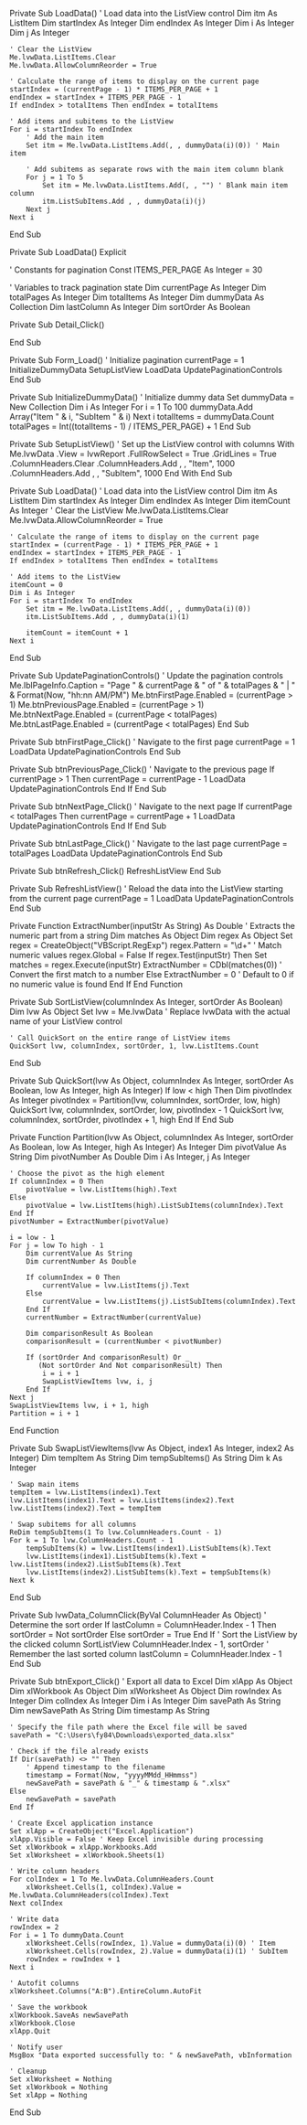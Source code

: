 Private Sub LoadData()
    ' Load data into the ListView control
    Dim itm As ListItem
    Dim startIndex As Integer
    Dim endIndex As Integer
    Dim i As Integer
    Dim j As Integer

    ' Clear the ListView
    Me.lvwData.ListItems.Clear
    Me.lvwData.AllowColumnReorder = True

    ' Calculate the range of items to display on the current page
    startIndex = (currentPage - 1) * ITEMS_PER_PAGE + 1
    endIndex = startIndex + ITEMS_PER_PAGE - 1
    If endIndex > totalItems Then endIndex = totalItems

    ' Add items and subitems to the ListView
    For i = startIndex To endIndex
        ' Add the main item
        Set itm = Me.lvwData.ListItems.Add(, , dummyData(i)(0)) ' Main item
        
        ' Add subitems as separate rows with the main item column blank
        For j = 1 To 5
            Set itm = Me.lvwData.ListItems.Add(, , "") ' Blank main item column
            itm.ListSubItems.Add , , dummyData(i)(j)
        Next j
    Next i
End Sub


Private Sub LoadData()
 Explicit

' Constants for pagination
Const ITEMS_PER_PAGE As Integer = 30

' Variables to track pagination state
Dim currentPage As Integer
Dim totalPages As Integer
Dim totalItems As Integer
Dim dummyData As Collection
Dim lastColumn As Integer
Dim sortOrder As Boolean

Private Sub Detail_Click()

End Sub

Private Sub Form_Load()
    ' Initialize pagination
    currentPage = 1
    InitializeDummyData
    SetupListView
    LoadData
    UpdatePaginationControls
End Sub

Private Sub InitializeDummyData()
    ' Initialize dummy data
    Set dummyData = New Collection
    Dim i As Integer
    For i = 1 To 100
        dummyData.Add Array("Item " & i, "SubItem " & i)
    Next i
    totalItems = dummyData.Count
    totalPages = Int((totalItems - 1) / ITEMS_PER_PAGE) + 1
End Sub

Private Sub SetupListView()
    ' Set up the ListView control with columns
    With Me.lvwData
        .View = lvwReport
        .FullRowSelect = True
        .GridLines = True
        .ColumnHeaders.Clear
        .ColumnHeaders.Add , , "Item", 1000
        .ColumnHeaders.Add , , "SubItem", 1000
    End With
End Sub

Private Sub LoadData()
    ' Load data into the ListView control
    Dim itm As ListItem
    Dim startIndex As Integer
    Dim endIndex As Integer
    Dim itemCount As Integer
    ' Clear the ListView
    Me.lvwData.ListItems.Clear
    Me.lvwData.AllowColumnReorder = True
    
    ' Calculate the range of items to display on the current page
    startIndex = (currentPage - 1) * ITEMS_PER_PAGE + 1
    endIndex = startIndex + ITEMS_PER_PAGE - 1
    If endIndex > totalItems Then endIndex = totalItems
    
    ' Add items to the ListView
    itemCount = 0
    Dim i As Integer
    For i = startIndex To endIndex
        Set itm = Me.lvwData.ListItems.Add(, , dummyData(i)(0))
        itm.ListSubItems.Add , , dummyData(i)(1)
        
        itemCount = itemCount + 1
    Next i
End Sub

Private Sub UpdatePaginationControls()
    ' Update the pagination controls
    Me.lblPageInfo.Caption = "Page " & currentPage & " of " & totalPages & " | " & Format(Now, "hh:nn AM/PM")
    Me.btnFirstPage.Enabled = (currentPage > 1)
    Me.btnPreviousPage.Enabled = (currentPage > 1)
    Me.btnNextPage.Enabled = (currentPage < totalPages)
    Me.btnLastPage.Enabled = (currentPage < totalPages)
End Sub

Private Sub btnFirstPage_Click()
    ' Navigate to the first page
    currentPage = 1
    LoadData
    UpdatePaginationControls
End Sub

Private Sub btnPreviousPage_Click()
    ' Navigate to the previous page
    If currentPage > 1 Then
        currentPage = currentPage - 1
        LoadData
        UpdatePaginationControls
    End If
End Sub

Private Sub btnNextPage_Click()
    ' Navigate to the next page
    If currentPage < totalPages Then
        currentPage = currentPage + 1
        LoadData
        UpdatePaginationControls
    End If
End Sub

Private Sub btnLastPage_Click()
    ' Navigate to the last page
    currentPage = totalPages
    LoadData
    UpdatePaginationControls
End Sub

Private Sub btnRefresh_Click()
    RefreshListView
End Sub
 
Private Sub RefreshListView()
    ' Reload the data into the ListView starting from the current page
    currentPage = 1
    LoadData
    UpdatePaginationControls
End Sub

Private Function ExtractNumber(inputStr As String) As Double
    ' Extracts the numeric part from a string
    Dim matches As Object
    Dim regex As Object
    Set regex = CreateObject("VBScript.RegExp")
    regex.Pattern = "\d+" ' Match numeric values
    regex.Global = False
    If regex.Test(inputStr) Then
        Set matches = regex.Execute(inputStr)
        ExtractNumber = CDbl(matches(0)) ' Convert the first match to a number
    Else
        ExtractNumber = 0 ' Default to 0 if no numeric value is found
    End If
End Function
 
Private Sub SortListView(columnIndex As Integer, sortOrder As Boolean)
    Dim lvw As Object
    Set lvw = Me.lvwData ' Replace lvwData with the actual name of your ListView control
 
    ' Call QuickSort on the entire range of ListView items
    QuickSort lvw, columnIndex, sortOrder, 1, lvw.ListItems.Count
End Sub
 
Private Sub QuickSort(lvw As Object, columnIndex As Integer, sortOrder As Boolean, low As Integer, high As Integer)
    If low < high Then
        Dim pivotIndex As Integer
        pivotIndex = Partition(lvw, columnIndex, sortOrder, low, high)
        QuickSort lvw, columnIndex, sortOrder, low, pivotIndex - 1
        QuickSort lvw, columnIndex, sortOrder, pivotIndex + 1, high
    End If
End Sub
 
Private Function Partition(lvw As Object, columnIndex As Integer, sortOrder As Boolean, low As Integer, high As Integer) As Integer
    Dim pivotValue As String
    Dim pivotNumber As Double
    Dim i As Integer, j As Integer
 
    ' Choose the pivot as the high element
    If columnIndex = 0 Then
        pivotValue = lvw.ListItems(high).Text
    Else
        pivotValue = lvw.ListItems(high).ListSubItems(columnIndex).Text
    End If
    pivotNumber = ExtractNumber(pivotValue)
 
    i = low - 1
    For j = low To high - 1
        Dim currentValue As String
        Dim currentNumber As Double
 
        If columnIndex = 0 Then
            currentValue = lvw.ListItems(j).Text
        Else
            currentValue = lvw.ListItems(j).ListSubItems(columnIndex).Text
        End If
        currentNumber = ExtractNumber(currentValue)
 
        Dim comparisonResult As Boolean
        comparisonResult = (currentNumber < pivotNumber)
 
        If (sortOrder And comparisonResult) Or _
           (Not sortOrder And Not comparisonResult) Then
            i = i + 1
            SwapListViewItems lvw, i, j
        End If
    Next j
    SwapListViewItems lvw, i + 1, high
    Partition = i + 1
End Function
 
Private Sub SwapListViewItems(lvw As Object, index1 As Integer, index2 As Integer)
    Dim tempItem As String
    Dim tempSubItems() As String
    Dim k As Integer
 
    ' Swap main items
    tempItem = lvw.ListItems(index1).Text
    lvw.ListItems(index1).Text = lvw.ListItems(index2).Text
    lvw.ListItems(index2).Text = tempItem
 
    ' Swap subitems for all columns
    ReDim tempSubItems(1 To lvw.ColumnHeaders.Count - 1)
    For k = 1 To lvw.ColumnHeaders.Count - 1
        tempSubItems(k) = lvw.ListItems(index1).ListSubItems(k).Text
        lvw.ListItems(index1).ListSubItems(k).Text = lvw.ListItems(index2).ListSubItems(k).Text
        lvw.ListItems(index2).ListSubItems(k).Text = tempSubItems(k)
    Next k
End Sub
 
Private Sub lvwData_ColumnClick(ByVal ColumnHeader As Object)
    ' Determine the sort order
    If lastColumn = ColumnHeader.Index - 1 Then
        sortOrder = Not sortOrder
    Else
        sortOrder = True
    End If
    ' Sort the ListView by the clicked column
    SortListView ColumnHeader.Index - 1, sortOrder
    ' Remember the last sorted column
    lastColumn = ColumnHeader.Index - 1
End Sub

Private Sub btnExport_Click()
    ' Export all data to Excel
    Dim xlApp As Object
    Dim xlWorkbook As Object
    Dim xlWorksheet As Object
    Dim rowIndex As Integer
    Dim colIndex As Integer
    Dim i As Integer
    Dim savePath As String
    Dim newSavePath As String
    Dim timestamp As String

    ' Specify the file path where the Excel file will be saved
    savePath = "C:\Users\fy84\Downloads\exported_data.xlsx"

    ' Check if the file already exists
    If Dir(savePath) <> "" Then
        ' Append timestamp to the filename
        timestamp = Format(Now, "yyyyMMdd_HHmmss")
        newSavePath = savePath & "_" & timestamp & ".xlsx"
    Else
        newSavePath = savePath
    End If

    ' Create Excel application instance
    Set xlApp = CreateObject("Excel.Application")
    xlApp.Visible = False ' Keep Excel invisible during processing
    Set xlWorkbook = xlApp.Workbooks.Add
    Set xlWorksheet = xlWorkbook.Sheets(1)
    
    ' Write column headers
    For colIndex = 1 To Me.lvwData.ColumnHeaders.Count
        xlWorksheet.Cells(1, colIndex).Value = Me.lvwData.ColumnHeaders(colIndex).Text
    Next colIndex
    
    ' Write data
    rowIndex = 2
    For i = 1 To dummyData.Count
        xlWorksheet.Cells(rowIndex, 1).Value = dummyData(i)(0) ' Item
        xlWorksheet.Cells(rowIndex, 2).Value = dummyData(i)(1) ' SubItem
        rowIndex = rowIndex + 1
    Next i
    
    ' Autofit columns
    xlWorksheet.Columns("A:B").EntireColumn.AutoFit
    
    ' Save the workbook
    xlWorkbook.SaveAs newSavePath
    xlWorkbook.Close
    xlApp.Quit
    
    ' Notify user
    MsgBox "Data exported successfully to: " & newSavePath, vbInformation

    ' Cleanup
    Set xlWorksheet = Nothing
    Set xlWorkbook = Nothing
    Set xlApp = Nothing
End Sub

